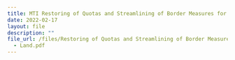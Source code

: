 ```yaml
---
title: MTI Restoring of Quotas and Streamlining of Border Measures for VTL Land
date: 2022-02-17
layout: file
description: ""
file_url: /files/Restoring of Quotas and Streamlining of Border Measures for VTL
  - Land.pdf
---
```

